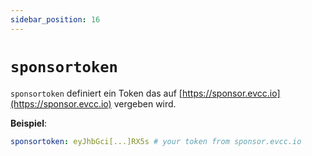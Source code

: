 ```yaml
---
sidebar_position: 16
---
```


# `sponsortoken`

`sponsortoken` definiert ein Token das auf [https://sponsor.evcc.io](https://sponsor.evcc.io) vergeben wird.

**Beispiel**:

```yaml
sponsortoken: eyJhbGci[...]RX5s # your token from sponsor.evcc.io
```
